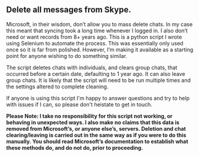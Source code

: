 ## Delete all messages from Skype.

Microsoft, in their wisdom, don’t allow you to mass delete chats.  In my case this meant that syncing took a long time whenever I logged in.  I also don’t need or want records from 8+ years ago.
This is a python script I wrote using Selenium to automate the process.  This was essentially only used once so it is far from polished.  However, I’m making it available as a starting point for anyone wishing to do something similar.   

The script deletes chats with individuals, and clears group chats, that occurred before a certain date, defaulting to 1 year ago.  It can also leave group chats.   It is likely that the script will need to be run multiple times and the settings altered to complete cleaning.

If anyone is using this script I'm happy to answer questions and try to help with issues if I can, so please don't heistate to get in touch.

**Please Note:  I take no responsibility for this script not working, or behaving in unexpected ways.  I also make no claims that this data is removed from Microsoft’s, or anyone else’s, servers.  Deletion and chat clearing/leaving is carried out in the same way as if you were to do this manually.  You should read Microsoft’s documentation to establish what these methods do, and do not do, prior to proceeding.**
